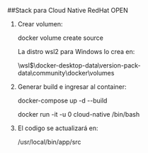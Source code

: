 ##Stack para Cloud Native RedHat OPEN

1. Crear volumen:

     docker volume create source

     La distro wsl2 para Windows lo crea en:

     \\wsl$\docker-desktop-data\version-pack-data\community\docker\volumes

2. Generar build e ingresar al container:

     docker-compose up -d --build

     docker run -it -u 0 cloud-native /bin/bash

3. El codigo se actualizará en:

     /usr/local/bin/app/src